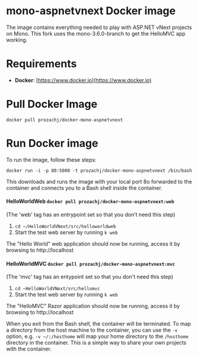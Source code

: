 mono-aspnetvnext Docker image
=============================

The image contains everything needed to play with ASP.NET vNext projects on Mono. This fork uses the mono-3.6.0-branch to get the HelloMVC app working.

# Requirements

* **Docker**: [https://www.docker.io](https://www.docker.io)

# Pull Docker Image
`docker pull prozachj/docker-mono-aspnetvnext`

# Run Docker image
To run the image, follow these steps:

`docker run -i -p 80:5000 -t prozachj/docker-mono-aspnetvnext /bin/bash`

This downloads and runs the image with your local port 8o forwarded to the container and connects you to a Bash shell inside the container.

 
#### HelloWorldWeb `docker pull prozachj/docker-mono-aspnetvnext:web`
(The 'web' tag has an entrypoint set so that you don't need this step)

1. `cd ~/HelloWorldVNext/src/helloworldweb`
2. Start the test web server by running `k web`

The "Hello World" web application should now be running, access it by browsing to http://localhost

#### HelloWorldMVC `docker pull prozachj/docker-mono-aspnetvnext:mvc`
(The 'mvc' tag has an entypoint set so that you don't need this step)

1. `cd ~HelloWorldVNext/src/hellomvc`
2. Start the test web server by running `k web`

The "HelloMVC" Razor application should now be running, access it by browsing to http://localhost

When you exit from the Bash shell, the container will be terminated.
To map a directory from the host machine to the container, you can use the `-v` option, e.g. `-v ~/:/hosthome` will map your home directory to the `/hosthome` directory in the container. This is a simple way to share your own projects with the container.


